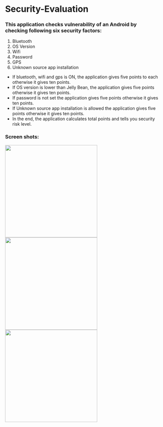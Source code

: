 # Security-Evaluation


### This application checks vulnerability of an Android by checking following six security factors:

1. Bluetooth
2. OS Version 
3. Wifi
4. Password
5. GPS
6. Unknown source app installation 


* If bluetooth, wifi and gps is ON, the application gives five points to each otherwise it gives ten points.
* If OS version is lower than Jelly Bean, the application gives five points otherwise it gives ten points.
* If password is not set the application gives five points otherwise it gives ten points.
* If Unknown source app installation is allowed the application gives five points otherwise it gives ten points.
* In the end, the application calculates total points and tells you security risk level.

### Screen shots:

<img src="https://cloud.githubusercontent.com/assets/17986117/24620116/788f4696-186a-11e7-879e-9c8ece37d1d1.png" width="300">

<img src="https://cloud.githubusercontent.com/assets/17986117/24620494/f6a132b4-186b-11e7-85eb-1f700c937766.png" width="300">

<img src="https://cloud.githubusercontent.com/assets/17986117/24620610/49bf52b4-186c-11e7-8678-2bc39bbe7bb4.png" width="300">
